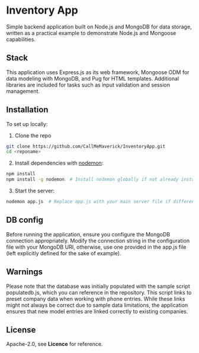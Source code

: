 # Inventory App 

Simple backend application built on Node.js and MongoDB for data storage, written as a practical example to demonstrate Node.js and Mongoose capabilities.

## Stack
This application uses Express.js as its web framework, Mongoose ODM for data modeling with MongoDB, and Pug for HTML templates. Additional libraries are included for tasks such as input validation and session management.

## Installation
To set up locally:
1. Clone the repo
```bash
git clone https://github.com/CallMeMaverick/InventoryApp.git
cd <reponame>
```

2. Install dependencies with [nodemon](https://www.npmjs.com/package/nodemon):
```bash
npm install
npm install -g nodemon  # Install nodemon globally if not already installed
```

3. Start the server:
```bash
nodemon app.js  # Replace app.js with your main server file if different
```

## DB config
Before running the application, ensure you configure the MongoDB connection appropriately. Modify the connection string in the configuration file with your MongoDB URI, otherwise, use one provided in the app.js file (left explicitly defined for the sake of example). 

## Warnings

Please note that the database was initially populated with the sample script populatedb.js, which you can reference in the repository. This script links to preset company data when working with phone entries. While these links might not always be correct due to sample data limitations, the application ensures that new model entries are linked correctly to existing companies.


## License

Apache-2.0, see **Licence** for reference.
